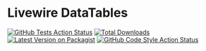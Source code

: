 # Livewire DataTables

[![GitHub Tests Action Status](https://img.shields.io/github/workflow/status/amiranagram/livewire-datatables/run-tests?label=tests&style=flat-square)](https://github.com/amiranagram/livewire-datatables/actions?query=workflow%3Arun-tests+branch%3Amaster)
[![Total Downloads](https://img.shields.io/packagist/dt/amirami/livewire-datatables.svg?style=flat-square)](https://packagist.org/packages/amirami/livewire-datatables)
[![Latest Version on Packagist](https://img.shields.io/packagist/v/amirami/livewire-datatables.svg?style=flat-square)](https://packagist.org/packages/amirami/livewire-datatables)
[![GitHub Code Style Action Status](https://img.shields.io/github/workflow/status/amiranagram/livewire-datatables/Check%20&%20fix%20styling?label=code%20style&style=flat-square)](https://github.com/amiranagram/livewire-datatables/actions?query=workflow%3A"Check+%26+fix+styling"+branch%master)
